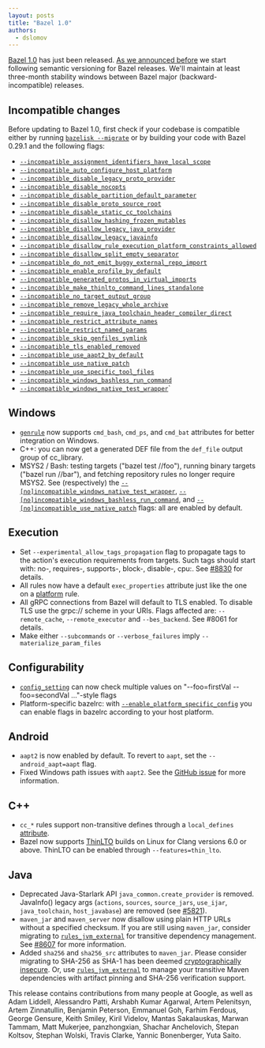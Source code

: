 ```yaml
---
layout: posts
title: "Bazel 1.0"
authors:
  - dslomov
---
```

[Bazel 1.0](https://github.com/bazelbuild/bazel/releases/tag/1.0.0) has just been released. 
[As we announced before](https://blog.bazel.build/2019/06/06/Bazel-Semantic-Versioning.html) 
we start following semantic versioning for Bazel releases. We'll maintain at least three-month
stability windows between Bazel major (backward-incompatible) releases.


## Incompatible changes

Before updating to Bazel 1.0, first check if your codebase is compatible either by running [`bazelisk --migrate`](https://github.com/bazelbuild/bazelisk) or by building your code with Bazel 0.29.1 and the following flags:

*   [`--incompatible_assignment_identifiers_have_local_scope`](https://github.com/bazelbuild/bazel/issues/8956)
*   [`--incompatible_auto_configure_host_platform`](https://github.com/bazelbuild/bazel/issues/7081)
*   [`--incompatible_disable_legacy_proto_provider`](https://github.com/bazelbuild/bazel/issues/7152)
*   [`--incompatible_disable_nocopts`](https://github.com/bazelbuild/bazel/issues/8706)
*   [`--incompatible_disable_partition_default_parameter`](https://github.com/bazelbuild/bazel/issues/8953)
*   [`--incompatible_disable_proto_source_root`](https://github.com/bazelbuild/bazel/issues/7153)
*   [`--incompatible_disable_static_cc_toolchains`](https://github.com/bazelbuild/bazel/issues/8546)
*   [`--incompatible_disallow_hashing_frozen_mutables`](https://github.com/bazelbuild/bazel/issues/7800)
*   [`--incompatible_disallow_legacy_java_provider`](https://github.com/bazelbuild/bazel/issues/7598)
*   [`--incompatible_disallow_legacy_javainfo`](https://github.com/bazelbuild/bazel/issues/5821)
*   [`--incompatible_disallow_rule_execution_platform_constraints_allowed`](https://github.com/bazelbuild/bazel/issues/8136)
*   [`--incompatible_disallow_split_empty_separator`](https://github.com/bazelbuild/bazel/issues/7355)
*   [`--incompatible_do_not_emit_buggy_external_repo_import`](https://github.com/bazelbuild/bazel/issues/8711)
*   [`--incompatible_enable_profile_by_default`](https://github.com/bazelbuild/bazel/issues/8783)
*   [`--incompatible_generated_protos_in_virtual_imports`](https://github.com/bazelbuild/bazel/issues/9215)
*   [`--incompatible_make_thinlto_command_lines_standalone`](https://github.com/bazelbuild/bazel/issues/6791)
*   [`--incompatible_no_target_output_group`](https://github.com/bazelbuild/bazel/issues/7949)
*   [`--incompatible_remove_legacy_whole_archive`](https://github.com/bazelbuild/bazel/issues/7362)
*   [`--incompatible_require_java_toolchain_header_compiler_direct`](https://github.com/bazelbuild/bazel/issues/7990)
*   [`--incompatible_restrict_attribute_names`](https://github.com/bazelbuild/bazel/issues/6437)
*   [`--incompatible_restrict_named_params`](https://github.com/bazelbuild/bazel/issues/8147)
*   [`--incompatible_skip_genfiles_symlink`](https://github.com/bazelbuild/bazel/issues/8651)
*   [`--incompatible_tls_enabled_removed`](https://github.com/bazelbuild/bazel/issues/8061)
*   [`--incompatible_use_aapt2_by_default`](https://github.com/bazelbuild/bazel/issues/6907)
*   [`--incompatible_use_native_patch`](https://github.com/bazelbuild/bazel/issues/8316)
*   [`--incompatible_use_specific_tool_files`](https://github.com/bazelbuild/bazel/issues/8531)
*   [`--incompatible_windows_bashless_run_command`](https://github.com/bazelbuild/bazel/issues/8240)
*   [`--incompatible_windows_native_test_wrapper`](https://github.com/bazelbuild/bazel/issues/6622)`


## Windows



*   [`genrule`](https://docs.bazel.build/versions/master/be/general.html#genrule) now supports `cmd_bash`, `cmd_ps`, and `cmd_bat` attributes for better integration on Windows.
*   C++: you can now get a generated DEF file from the `def_file` output group of cc_library.
*   MSYS2 / Bash: testing targets ("bazel test //foo"), running binary targets ("bazel run //bar"), and fetching repository rules no longer require MSYS2. See (respectively) the [`--[no]incompatible_windows_native_test_wrapper`](https://github.com/bazelbuild/bazel/issues/6622), [`--[no]incompatible_windows_bashless_run_command`](https://github.com/bazelbuild/bazel/issues/8240), and [`--[no]incompatible_use_native_patch`](https://github.com/bazelbuild/bazel/issues/8316) flags: all are enabled by default.


## Execution



*   Set `--experimental_allow_tags_propagation` flag to propagate tags to the action's execution requirements from targets. Such tags should start with: no-, requires-, supports-, block-, disable-, cpu:. See [#8830](https://github.com/bazelbuild/bazel/issues/8830) for details.
*   All rules now have a default `exec_properties` attribute just like the one on a [platform](https://docs.bazel.build/versions/master/be/platform.html#platform.exec_properties) rule. 
*   All gRPC connections from Bazel will default to TLS enabled.  To disable TLS use the grpc:// scheme in your URIs. Flags affected are: `--remote_cache`, `--remote_executor` and `--bes_backend`. See #8061 for details.
*   Make either `--subcommands` or `--verbose_failures` imply `--materialize_param_files`


## Configurability



*   [`config_setting`](https://docs.bazel.build/versions/master/be/general.html#config_setting) can now check 
     multiple values on "--foo=firstVal --foo=secondVal ..."-style flags
*   Platform-specific bazelrc: with [`--enable_platform_specific_config`](https://docs.bazel.build/versions/master/command-line-reference.html#flag--enable_platform_specific_config) you can enable flags in bazelrc according to your host platform.


## Android



*   `aapt2` is now enabled by default. To revert to `aapt`, set the `--android_aapt=aapt` flag.
*   Fixed Windows path issues with `aapt2`. See the [GitHub issue](https://github.com/bazelbuild/bazel/issues/9102) for more information.


## C++



*   `cc_*` rules support non-transitive defines through a `local_defines` [attribute](https://docs.bazel.build/versions/master/be/c-cpp.html#cc_binary.local_defines).
*   Bazel now supports [ThinLTO](https://clang.llvm.org/docs/ThinLTO.html) builds on Linux for Clang versions 6.0 or above. ThinLTO can be enabled through `--features=thin_lto`.


## Java



*   Deprecated Java-Starlark API `java_common.create_provider` is removed. JavaInfo() legacy args (`actions`, `sources`, `source_jars`, `use_ijar`, `java_toolchain`, `host_javabase`) are removed (see [#5821](https://github.com/bazelbuild/bazel/issues/5821)).
*   `maven_jar` and `maven_server` now disallow using plain HTTP URLs without a specified checksum. If you are still using `maven_jar`, consider migrating to [`rules_jvm_external`](https://github.com/bazelbuild/rules_jvm_external) for transitive dependency management. See [#8607](https://github.com/bazelbuild/bazel/issues/8607) for more information.
*   Added `sha256` and `sha256_src` attributes to `maven_jar`. Please consider migrating to SHA-256 as SHA-1 has been deemed [cryptographically insecure](http://shattered.io). Or, use [`rules_jvm_external`](https://github.com/bazelbuild/rules_jvm_ext%20ernal) to manage your transitive Maven dependencies with artifact pinning and SHA-256 verification support.

This release contains contributions from many people at Google, as well as Adam Liddell, Alessandro Patti, Arshabh Kumar Agarwal, Artem Pelenitsyn, Artem Zinnatullin, Benjamin Peterson, Emmanuel Goh, Farhim Ferdous, George Gensure, Keith Smiley, Kiril Videlov, Mantas Sakalauskas, Marwan Tammam, Matt Mukerjee, panzhongxian, Shachar Anchelovich, Stepan Koltsov, Stephan Wolski, Travis Clarke, Yannic Bonenberger, Yuta Saito.
